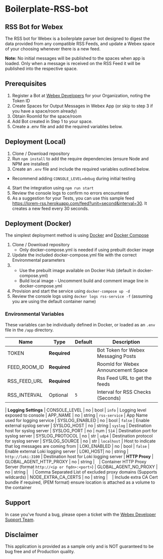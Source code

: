 # Boilerplate-RSS-bot

## RSS Bot for Webex

The RSS bot for Webex is a boilerplate parser bot designed to digest the data provided from any compatible RSS Feeds, and update a Webex space of your choosing whenever there is a new feed.

**Note:** No initial messages will be published to the spaces when app is loaded. Only when a message is received on the RSS Feed it will be published into the respective space.

## Prerequisites

1. Register a Bot at [Webex Developers](https://developer.webex.com/my-apps) for your Organization, noting the Token ID
2. Create Spaces for Output Messages in Webex App (or skip to step 3 if you have a space/room already)
3. Obtain RoomId for the space/room
4. Add Bot created in Step 1 to your space.
5. Create a .env file and add the required variables below.

## Deployment (Local)

1. Clone / Download repository
2. Run `npm install` to add the require dependencies (ensure Node and NPM are installed)
3. Create an `.env` file and include the required variables outlined below.

- Recommend adding `CONSOLE_LEVEL=debug` during initial testing

4. Start the integration using `npm run start`
5. Review the console logs to confirm no errors encountered
6. As a suggestion for your Tests, you can use this sample feed https://lorem-rss.herokuapp.com/feed?unit=second&interval=30. It creates a new feed every 30 seconds.

## Deployment (Docker)

The simplest deployment method is using [Docker](https://docs.docker.com/engine/install/) and [Docker Compose](https://docs.docker.com/compose/install/)

1. Clone / Download repository
   - Only docker-compose.yml is needed if using prebuilt docker image
2. Update the included docker-compose.yml file with the correct Environmental parameters
3. - Use the prebuilt image available on Docker Hub (default in docker-compose.yml)
   - Build local image - Uncomment build and comment image line in docker-compose.yml
4. Provision and start the service using `docker-compose up -d`
5. Review the console logs using `docker logs rss-service -f` (assuming you are using the default container name)

### Environmental Variables

These variables can be individually defined in Docker, or loaded as an `.env` file in the `/app` directory.

| Name         | Type         | Default | Description                         |
| ------------ | ------------ | ------- | ----------------------------------- |
| TOKEN        | **Required** | ` `     | Bot Token for Webex Messaging Posts |
| FEED_ROOM_ID | **Required** | ` `     | RoomId for Webex Announcement Space |
| RSS_FEED_URL | **Required** | ` `     | Rss Feed URL to get the feeds       |
| RSS_INTERVAL | Optional     | `5`     | Interval for RSS Checks (Seconds)   |

| **Logging Settings**
| CONSOLE_LEVEL | no | bool | `info` | Logging level exposed to console
| APP_NAME | no | string | `rss-service` | App Name used for logging service
| SYSLOG_ENABLED | no | bool | `false` | Enable external syslog server
| SYSLOG_HOST | no | string | `syslog` | Destination host for syslog server
| SYSLOG_PORT | no | num | `514` | Destination port for syslog server
| SYSLOG_PROTOCOL | no | str | `udp4` | Destination protocol for syslog server
| SYSLOG_SOURCE | no | str | `localhost` | Host to indicate that log messages are coming from
| LOKI_ENABLED | no | bool | `false` | Enable external Loki logging server
| LOKI_HOST| no | string | `http://loki:3100` | Destination host for Loki logging server
| **HTTP Proxy**
| GLOBAL_AGENT_HTTP_PROXY | no | string | ` ` | Container HTTP Proxy Server (format `http://<ip or fqdn>:<port>`)
| GLOBAL_AGENT_NO_PROXY | no | string | ` ` | Comma Separated List of excluded proxy domains (Supports wildcards)
| NODE_EXTRA_CA_CERTS | no | string | ` ` | Include extra CA Cert bundle if required, (PEM format) ensure location is attached as a volume to the container

## Support

In case you've found a bug, please open a ticket with the [Webex Developer Support Team](https://developer.webex.com/support).

## Disclaimer

This application is provided as a sample only and is NOT guaranteed to be bug free and of Production quality.